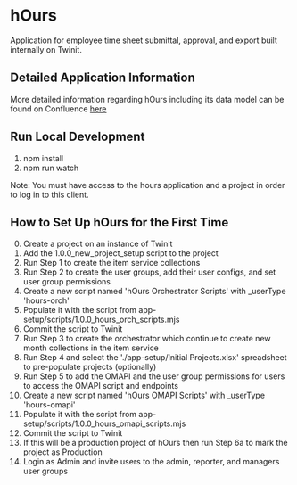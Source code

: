# hOurs
Application for employee time sheet submittal, approval, and export built internally on Twinit.

## Detailed Application Information

More detailed information regarding hOurs including its data model can be found on Confluence [here](https://invicara.atlassian.net/wiki/spaces/PDSD/pages/3663921197/hOurs)

## Run Local Development

1. npm install
2. npm run watch

Note: You must have access to the hours application and a project in order to log in to this client.

## How to Set Up hOurs for the First Time

0. Create a project on an instance of Twinit
1. Add the 1.0.0_new_project_setup script to the project
2. Run Step 1 to create the item service collections
3. Run Step 2 to create the user groups, add their user configs, and set user group permissions
4. Create a new script named 'hOurs Orchestrator Scripts' with _userType 'hours-orch'
5. Populate it with the script from app-setup/scripts/1.0.0_hours_orch_scripts.mjs
6. Commit the script to Twinit
7. Run Step 3 to create the orchestrator which continue to create new month collections in the item service
8. Run Step 4 and select the './app-setup/Initial Projects.xlsx' spreadsheet to pre-populate projects (optionally)
9. Run Step 5 to add the OMAPI and the user group permissions for users to access the OMAPI script and endpoints
10. Create a new script named 'hOurs OMAPI Scripts' with _userType 'hours-omapi'
11. Populate it with the script from app-setup/scripts/1.0.0_hours_omapi_scripts.mjs
12. Commit the script to Twinit
13. If this will be a production project of hOurs then run Step 6a to mark the project as Production
14. Login as Admin and invite users to the admin, reporter, and managers user groups